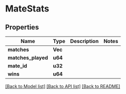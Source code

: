 # MateStats

## Properties

Name | Type | Description | Notes
------------ | ------------- | ------------- | -------------
**matches** | **Vec<u64>** |  | 
**matches_played** | **u64** |  | 
**mate_id** | **u32** |  | 
**wins** | **u64** |  | 

[[Back to Model list]](../README.md#documentation-for-models) [[Back to API list]](../README.md#documentation-for-api-endpoints) [[Back to README]](../README.md)


